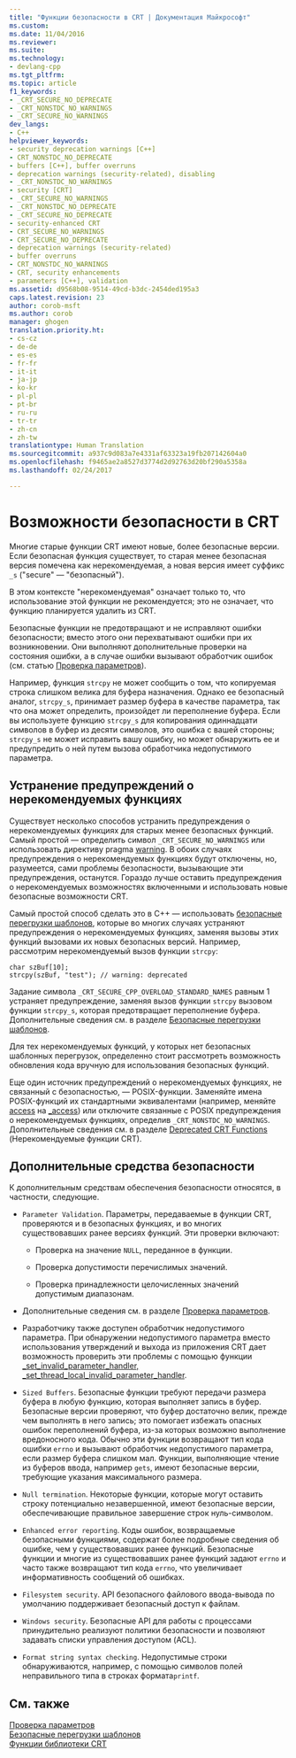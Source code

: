 ```yaml
---
title: "Функции безопасности в CRT | Документация Майкрософт"
ms.custom: 
ms.date: 11/04/2016
ms.reviewer: 
ms.suite: 
ms.technology:
- devlang-cpp
ms.tgt_pltfrm: 
ms.topic: article
f1_keywords:
- _CRT_SECURE_NO_DEPRECATE
- _CRT_NONSTDC_NO_WARNINGS
- _CRT_SECURE_NO_WARNINGS
dev_langs:
- C++
helpviewer_keywords:
- security deprecation warnings [C++]
- CRT_NONSTDC_NO_DEPRECATE
- buffers [C++], buffer overruns
- deprecation warnings (security-related), disabling
- _CRT_NONSTDC_NO_WARNINGS
- security [CRT]
- _CRT_SECURE_NO_WARNINGS
- _CRT_NONSTDC_NO_DEPRECATE
- _CRT_SECURE_NO_DEPRECATE
- security-enhanced CRT
- CRT_SECURE_NO_WARNINGS
- CRT_SECURE_NO_DEPRECATE
- deprecation warnings (security-related)
- buffer overruns
- CRT_NONSTDC_NO_WARNINGS
- CRT, security enhancements
- parameters [C++], validation
ms.assetid: d9568b08-9514-49cd-b3dc-2454ded195a3
caps.latest.revision: 23
author: corob-msft
ms.author: corob
manager: ghogen
translation.priority.ht:
- cs-cz
- de-de
- es-es
- fr-fr
- it-it
- ja-jp
- ko-kr
- pl-pl
- pt-br
- ru-ru
- tr-tr
- zh-cn
- zh-tw
translationtype: Human Translation
ms.sourcegitcommit: a937c9d083a7e4331af63323a19fb207142604a0
ms.openlocfilehash: f9465ae2a8527d3774d2d92763d20bf290a5358a
ms.lasthandoff: 02/24/2017

---
```

# <a name="security-features-in-the-crt"></a>Возможности безопасности в CRT
Многие старые функции CRT имеют новые, более безопасные версии. Если безопасная функция существует, то старая менее безопасная версия помечена как нерекомендуемая, а новая версия имеет суффикс `_s` ("secure" — "безопасный").  
  
 В этом контексте "нерекомендуемая" означает только то, что использование этой функции не рекомендуется; это не означает, что функцию планируется удалить из CRT.  
  
 Безопасные функции не предотвращают и не исправляют ошибки безопасности; вместо этого они перехватывают ошибки при их возникновении. Они выполняют дополнительные проверки на состояния ошибки, а в случае ошибки вызывают обработчик ошибок (см. статью [Проверка параметров](../c-runtime-library/parameter-validation.md)).  
  
 Например, функция `strcpy` не может сообщить о том, что копируемая строка слишком велика для буфера назначения. Однако ее безопасный аналог, `strcpy_s`, принимает размер буфера в качестве параметра, так что она может определить, произойдет ли переполнение буфера. Если вы используете функцию `strcpy_s` для копирования одиннадцати символов в буфер из десяти символов, это ошибка с вашей стороны; `strcpy_s` не может исправить вашу ошибку, но может обнаружить ее и предупредить о ней путем вызова обработчика недопустимого параметра.  
  
## <a name="eliminating-deprecation-warnings"></a>Устранение предупреждений о нерекомендуемых функциях  
 Существует несколько способов устранить предупреждения о нерекомендуемых функциях для старых менее безопасных функций. Самый простой — определить символ `_CRT_SECURE_NO_WARNINGS` или использовать директиву pragma [warning](../preprocessor/warning.md). В обоих случаях предупреждения о нерекомендуемых функциях будут отключены, но, разумеется, сами проблемы безопасности, вызывающие эти предупреждения, останутся. Гораздо лучше оставить предупреждения о нерекомендуемых возможностях включенными и использовать новые безопасные возможности CRT.  
  
 Самый простой способ сделать это в C++ — использовать [безопасные перегрузки шаблонов](../c-runtime-library/secure-template-overloads.md), которые во многих случаях устраняют предупреждения о нерекомендуемых функциях, заменяя вызовы этих функций вызовами их новых безопасных версий. Например, рассмотрим нерекомендуемый вызов функции `strcpy`:  
  
```  
char szBuf[10];   
strcpy(szBuf, "test"); // warning: deprecated   
```  
  
 Задание символа `_CRT_SECURE_CPP_OVERLOAD_STANDARD_NAMES` равным 1 устраняет предупреждение, заменяя вызов функции `strcpy` вызовом функции `strcpy_s`, которая предотвращает переполнение буфера. Дополнительные сведения см. в разделе [Безопасные перегрузки шаблонов](../c-runtime-library/secure-template-overloads.md).  
  
 Для тех нерекомендуемых функций, у которых нет безопасных шаблонных перегрузок, определенно стоит рассмотреть возможность обновления кода вручную для использования безопасных функций.  
  
 Еще один источник предупреждений о нерекомендуемых функциях, не связанный с безопасностью, — POSIX-функции. Заменяйте имена POSIX-функций их стандартными эквивалентами (например, меняйте [access](../c-runtime-library/reference/access-crt.md) на [_access](../c-runtime-library/reference/access-waccess.md)) или отключите связанные с POSIX предупреждения о нерекомендуемых функциях, определив `_CRT_NONSTDC_NO_WARNINGS`. Дополнительные сведения см. в разделе [Deprecated CRT Functions](http://msdn.microsoft.com/en-us/7e259932-c6c8-4c1a-9637-639e591681a5) (Нерекомендуемые функции CRT).  
  
## <a name="additional-security-features"></a>Дополнительные средства безопасности  
 К дополнительным средствам обеспечения безопасности относятся, в частности, следующие.  
  
-   `Parameter Validation`. Параметры, передаваемые в функции CRT, проверяются и в безопасных функциях, и во многих существовавших ранее версиях функций. Эти проверки включают:  
  
    -   Проверка на значение `NULL`, переданное в функции.  
  
    -   Проверка допустимости перечислимых значений.  
  
    -   Проверка принадлежности целочисленных значений допустимым диапазонам.  
  
-   Дополнительные сведения см. в разделе [Проверка параметров](../c-runtime-library/parameter-validation.md).  
  
-   Разработчику также доступен обработчик недопустимого параметра. При обнаружении недопустимого параметра вместо использования утверждений и выхода из приложения CRT дает возможность проверить эти проблемы с помощью функции [_set_invalid_parameter_handler, _set_thread_local_invalid_parameter_handler](../c-runtime-library/reference/set-invalid-parameter-handler-set-thread-local-invalid-parameter-handler.md).  
  
-   `Sized Buffers`. Безопасные функции требуют передачи размера буфера в любую функцию, которая выполняет запись в буфер. Безопасные версии проверяют, что буфер достаточно велик, прежде чем выполнять в него запись; это помогает избежать опасных ошибок переполнений буфера, из-за которых возможно выполнение вредоносного кода. Обычно эти функции возвращают тип кода ошибки `errno` и вызывают обработчик недопустимого параметра, если размер буфера слишком мал. Функции, выполняющие чтение из буферов ввода, например `gets`, имеют безопасные версии, требующие указания максимального размера.  
  
-   `Null termination`. Некоторые функции, которые могут оставить строку потенциально незавершенной, имеют безопасные версии, обеспечивающие правильное завершение строк нуль-символом.  
  
-   `Enhanced error reporting`. Коды ошибок, возвращаемые безопасными функциями, содержат более подробные сведения об ошибке, чем у существовавших ранее функций. Безопасные функции и многие из существовавших ранее функций задают `errno` и часто также возвращают тип кода `errno`, что увеличивает информативность сообщений об ошибках.  
  
-   `Filesystem security`. API безопасного файлового ввода-вывода по умолчанию поддерживает безопасный доступ к файлам.  
  
-   `Windows security`. Безопасные API для работы с процессами принудительно реализуют политики безопасности и позволяют задавать списки управления доступом (ACL).  
  
-   `Format string syntax checking`. Недопустимые строки обнаруживаются, например, с помощью символов полей неправильного типа в строках формата`printf`.  
  
## <a name="see-also"></a>См. также  
 [Проверка параметров](../c-runtime-library/parameter-validation.md)   
 [Безопасные перегрузки шаблонов](../c-runtime-library/secure-template-overloads.md)   
 [Функции библиотеки CRT](../c-runtime-library/crt-library-features.md)
